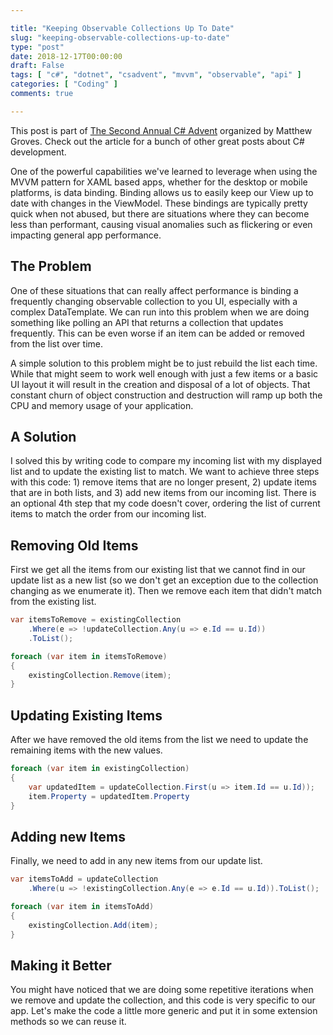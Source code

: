 ```yaml
---

title: "Keeping Observable Collections Up To Date"
slug: "keeping-observable-collections-up-to-date"
type: "post"
date: 2018-12-17T00:00:00
draft: False
tags: [ "c#", "dotnet", "csadvent", "mvvm", "observable", "api" ]
categories: [ "Coding" ]
comments: true

---
```


This post is part of [The Second Annual C# Advent](https://crosscuttingconcerns.com/The-Second-Annual-C-Advent) organized by Matthew Groves. Check out the article for a bunch of other great posts about C# development.

One of the powerful capabilities we've learned to leverage when using the MVVM pattern for XAML based apps, whether for the desktop or mobile platforms, is data binding. Binding allows us to easily keep our View up to date with changes in the ViewModel. These bindings are typically pretty quick when not abused, but there are situations where they can become less than performant, causing visual anomalies such as flickering or even impacting general app performance.

## The Problem

One of these situations that can really affect performance is binding a frequently changing observable collection to you UI, especially with a complex DataTemplate. We can run into this problem when we are doing something like polling an API that returns a collection that updates frequently. This can be even worse if an item can be added or removed from the list over time.

A simple solution to this problem might be to just rebuild the list each time. While that might seem to work well enough with just a few items or a basic UI layout it will result in the creation and disposal of a lot of objects. That constant churn of object construction and destruction will ramp up both the CPU and memory usage of your application.

## A Solution

I solved this by writing code to compare my incoming list with my displayed list and to update the existing list to match. We want to achieve three steps with this code: 1) remove items that are no longer present, 2) update items that are in both lists, and 3) add new items from our incoming list. There is an optional 4th step that my code doesn't cover, ordering the list of current items to match the order from our incoming list.

## Removing Old Items

First we get all the items from our existing list that we cannot find in our update list as a new list (so we don't get an exception due to the collection changing as we enumerate it). Then we remove each item that didn't match from the existing list.

```csharp
var itemsToRemove = existingCollection
    .Where(e => !updateCollection.Any(u => e.Id == u.Id))
    .ToList();

foreach (var item in itemsToRemove)
{
    existingCollection.Remove(item);
}
```

## Updating Existing Items

After we have removed the old items from the list we need to update the remaining items with the new values.

```csharp
foreach (var item in existingCollection)
{
    var updatedItem = updateCollection.First(u => item.Id == u.Id));
    item.Property = updatedItem.Property
}
```

## Adding new Items

Finally, we need to add in any new items from our update list.

```csharp
var itemsToAdd = updateCollection
    .Where(u => !existingCollection.Any(e => e.Id == u.Id)).ToList();

foreach (var item in itemsToAdd)
{
    existingCollection.Add(item);
}
```

## Making it Better

You might have noticed that we are doing some repetitive iterations when we remove and update the collection, and this code is very specific to our app. Let's make the code a little more generic and put it in some extension methods so we can reuse it.